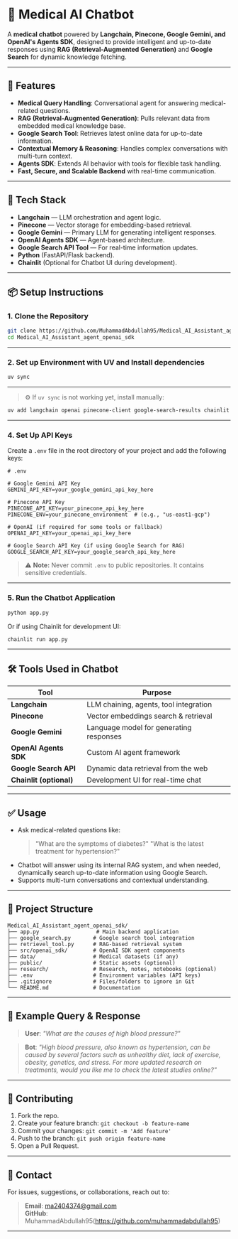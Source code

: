 # 🏥 Medical AI Chatbot

A **medical chatbot** powered by **Langchain, Pinecone, Google Gemini, and OpenAI's Agents SDK**, designed to provide intelligent and up-to-date responses using **RAG (Retrieval-Augmented Generation)** and **Google Search** for dynamic knowledge fetching.

---

## 🚀 Features

- **Medical Query Handling**: Conversational agent for answering medical-related questions.
- **RAG (Retrieval-Augmented Generation)**: Pulls relevant data from embedded medical knowledge base.
- **Google Search Tool**: Retrieves latest online data for up-to-date information.
- **Contextual Memory & Reasoning**: Handles complex conversations with multi-turn context.
- **Agents SDK**: Extends AI behavior with tools for flexible task handling.
- **Fast, Secure, and Scalable Backend** with real-time communication.

---

## 🧐 Tech Stack

- **Langchain** — LLM orchestration and agent logic.
- **Pinecone** — Vector storage for embedding-based retrieval.
- **Google Gemini** — Primary LLM for generating intelligent responses.
- **OpenAI Agents SDK** — Agent-based architecture.
- **Google Search API Tool** — For real-time information updates.
- **Python** (FastAPI/Flask backend).
- **Chainlit** (Optional for Chatbot UI during development).

---

## 📦 Setup Instructions

### 1. Clone the Repository

```bash
git clone https://github.com/MuhammadAbdullah95/Medical_AI_Assistant_agent_openai_sdk.git
cd Medical_AI_Assistant_agent_openai_sdk
```

---

### 2. Set up Environment with UV and Install dependencies

```bash
uv sync
```

---

> ⚙️ If `uv sync` is not working yet, install manually:

```bash
uv add langchain openai pinecone-client google-search-results chainlit
```

---

### 4. Set Up API Keys

Create a `.env` file in the root directory of your project and add the following keys:

```
# .env

# Google Gemini API Key
GEMINI_API_KEY=your_google_gemini_api_key_here

# Pinecone API Key
PINECONE_API_KEY=your_pinecone_api_key_here
PINECONE_ENV=your_pinecone_environment  # (e.g., "us-east1-gcp")

# OpenAI (if required for some tools or fallback)
OPENAI_API_KEY=your_openai_api_key_here

# Google Search API Key (if using Google Search for RAG)
GOOGLE_SEARCH_API_KEY=your_google_search_api_key_here
```

> ⚠️ **Note:** Never commit `.env` to public repositories. It contains sensitive credentials.

---

### 5. Run the Chatbot Application

```bash
python app.py
```

Or if using Chainlit for development UI:

```bash
chainlit run app.py
```

---

## 🛠 Tools Used in Chatbot

| Tool                    | Purpose                                 |
| ----------------------- | --------------------------------------- |
| **Langchain**           | LLM chaining, agents, tool integration  |
| **Pinecone**            | Vector embeddings search & retrieval    |
| **Google Gemini**       | Language model for generating responses |
| **OpenAI Agents SDK**   | Custom AI agent framework               |
| **Google Search API**   | Dynamic data retrieval from the web     |
| **Chainlit (optional)** | Development UI for real-time chat       |

---

## ✅ Usage

- Ask medical-related questions like:
  > "What are the symptoms of diabetes?"
  > "What is the latest treatment for hypertension?"
- Chatbot will answer using its internal RAG system, and when needed, dynamically search up-to-date information using Google Search.
- Supports multi-turn conversations and contextual understanding.

---

## 📂 Project Structure

```
Medical_AI_Assistant_agent_openai_sdk/
├── app.py                  # Main backend application
├── google_search.py       # Google search tool integration
├── retrievel_tool.py      # RAG-based retrieval system
├── src/openai_sdk/        # OpenAI SDK agent components
├── data/                  # Medical datasets (if any)
├── public/                # Static assets (optional)
├── research/              # Research, notes, notebooks (optional)
├── .env                   # Environment variables (API keys)
├── .gitignore             # Files/folders to ignore in Git
└── README.md              # Documentation
```

---

## 📖 Example Query & Response

> **User**: _"What are the causes of high blood pressure?"_

> **Bot**: _"High blood pressure, also known as hypertension, can be caused by several factors such as unhealthy diet, lack of exercise, obesity, genetics, and stress. For more updated research on treatments, would you like me to check the latest studies online?"_

---

## 🤝 Contributing

1. Fork the repo.
2. Create your feature branch: `git checkout -b feature-name`
3. Commit your changes: `git commit -m 'Add feature'`
4. Push to the branch: `git push origin feature-name`
5. Open a Pull Request.

---

## 📧 Contact

For issues, suggestions, or collaborations, reach out to:

> **Email**: ma2404374@gmail.com  
> **GitHub**: MuhammadAbdullah95(https://github.com/muhammadabdullah95)

---
